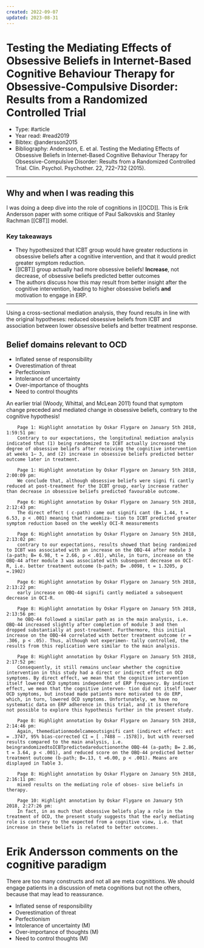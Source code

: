 ```yaml
---
created: 2022-09-07
updated: 2023-08-31
---
```

# Testing the Mediating Effects of Obsessive Beliefs in Internet-Based Cognitive Behaviour Therapy for Obsessive-Compulsive Disorder: Results from a Randomized Controlled Trial
* Type: #article
* Year read: #read2019
* Bibtex: @andersson2015
* Bibliography: Andersson, E. et al. Testing the Mediating Effects of Obsessive Beliefs in Internet-Based Cognitive Behaviour Therapy for Obsessive-Compulsive Disorder: Results from a Randomized Controlled Trial. Clin. Psychol. Psychother. 22, 722–732 (2015).
---
## Why and when I was reading this
I was doing a deep dive into the role of cognitions in [[OCD]]. This is Erik Andersson paper with some critique of Paul Salkovskis and Stanley Rachman [[CBT]] model.

### Key takeaways
* They hypothesized that ICBT group would have greater reductions in obsessive beliefs after a cognitive intervention, and that it would predict greater symptom reduction.
* [[ICBT]] group actually had more obsessive beliefs! **Increase**, not decrease, of obsessive beliefs predicted better outcomes
* The authors discuss how this may result from better insight after the cognitive intervention, leading to higher obsessive beliefs **and** motivation to engage in ERP.

---

Using a cross-sectional mediation analysis, they found results in line with the original hypotheses: reduced obsessive beliefs from ICBT and association between lower obsessive beliefs and better treatment response.

## Belief domains relevant to OCD

- Inflated sense of responsibility
- Overestimation of threat
- Perfectionism
- Intolerance of uncertainty
- Over-importance of thoughts
- Need to control thoughts

An earlier trial (Woody, Whittal, and McLean 2011) found that symptom change preceded and mediated change in obsessive beliefs, contrary to the cognitive hypothesis!

```
    Page 1: Highlight annotation by Oskar Flygare on January 5th 2018, 1:59:51 pm:
    Contrary to our expectations, the longitudinal mediation analysis indicated that (1) being randomized to ICBT actually increased the degree of obsessive beliefs after receiving the cognitive intervention at weeks 1– 3, and (2) increase in obsessive beliefs predicted better outcome later in treatment.

    Page 1: Highlight annotation by Oskar Flygare on January 5th 2018, 2:00:09 pm:
    We conclude that, although obsessive beliefs were signi fi cantly reduced at post-treatment for the ICBT group, early increase rather than decrease in obsessive beliefs predicted favourable outcome.

    Page 6: Highlight annotation by Oskar Flygare on January 5th 2018, 2:12:43 pm:
    The direct effect ( c-path) came out signifi cant (B= 1.44, t = 6.53, p < .001) meaning that randomiza- tion to ICBT predicted greater symptom reduction based on the weekly OCI-R measurements

    Page 6: Highlight annotation by Oskar Flygare on January 5th 2018, 2:13:02 pm:
    contrary to our expectations, results showed that being randomized to ICBT was associated with an increase on the OBQ-44 after module 3 (a-path; B= 6.98, t = 2.66, p < .01), while, in turn, increase on the OBQ-44 after module 3 was associated with subsequent decrease on OCI-R, i.e. better treatment outcome (b-path; B= .0098, t = 1.3205, p =.1902)

    Page 6: Highlight annotation by Oskar Flygare on January 5th 2018, 2:13:22 pm:
    early increase on OBQ-44 signifi cantly mediated a subsequent decrease in OCI-R.

    Page 8: Highlight annotation by Oskar Flygare on January 5th 2018, 2:13:56 pm:
    he OBQ-44 followed a similar path as in the main analysis, i.e. OBQ-44 increased slightly after completion of module 3 and then dropped substantially at post-treatment. Furthermore, this initial increase on the OBQ-44 correlated with better treatment outcome (r = .306, p < .05). Thus, although not experimen- tally controlled, the results from this replication were similar to the main analysis.

    Page 8: Highlight annotation by Oskar Flygare on January 5th 2018, 2:17:52 pm:
    Consequently, it still remains unclear whether the cognitive intervention in this study had a direct or indirect effect on OCD symptoms. By direct effect, we mean that the cognitive intervention itself lowered OCD symptoms independent of ERP frequency. By indirect effect, we mean that the cognitive interven- tion did not itself lower OCD symptoms, but instead made patients more motivated to do ERP, which, in turn, lowered OCD symptoms. Unfortunately, we have no systematic data on ERP adherence in this trial, and it is therefore not possible to explore this hypothesis further in the present study.

    Page 8: Highlight annotation by Oskar Flygare on January 5th 2018, 2:14:46 pm:
    Again, themediationmodelcameoutsignifi cant (indirect effect: est = .3747, 95% bias-corrected CI = [ .7488 – .1578]), but with reversed results compared to the main analysis, i.e. beingrandomizedtoICBTpredictedareductiononthe OBQ-44 (a-path; B= 2.86, t = 3.64, p < .001), and reduced score on the OBQ-44 predicted better treatment outcome (b-path; B=.13, t =6.00, p < .001). Means are displayed in Table 3.

    Page 8: Highlight annotation by Oskar Flygare on January 5th 2018, 2:16:11 pm:
    mixed results on the mediating role of obses- sive beliefs in therapy.

    Page 10: Highlight annotation by Oskar Flygare on January 5th 2018, 2:27:26 pm:
    In fact, in as much that obsessive beliefs play a role in the treatment of OCD, the present study suggests that the early mediating role is contrary to the expected from a cognitive view, i.e. that increase in these beliefs is related to better outcomes.
```

# Erik Andersson comments on the cognitive paradigm
There are too many constructs and not all are meta cognititions. We should engage patients in a discussion of meta cognitions but not the others, because that may lead to reassurance.

- Inflated sense of responsibility
- Overestimation of threat
- Perfectionism
- Intolerance of uncertainty (M)
- Over-importance of thoughts (M)
- Need to control thoughts (M)
